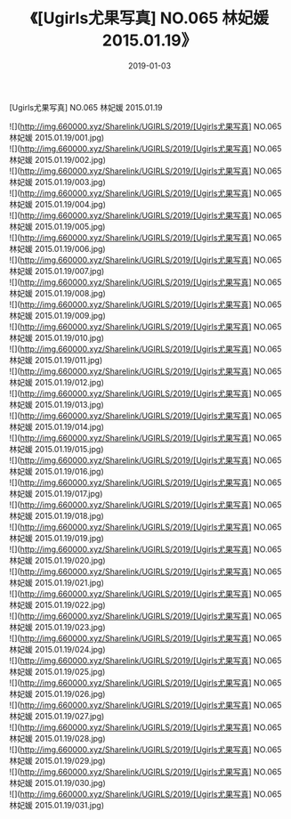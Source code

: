 ﻿---
layout: post
title:  《[Ugirls尤果写真] NO.065 林妃媛 2015.01.19》
date:   2019-01-03
img: http://img.660000.xyz/Sharelink/UGIRLS/2019/[Ugirls尤果写真] NO.065 林妃媛 2015.01.19/000.jpg
categories: [美女, 清纯, 唯美]
---

[Ugirls尤果写真] NO.065 林妃媛 2015.01.19

 ![](http://img.660000.xyz/Sharelink/UGIRLS/2019/[Ugirls尤果写真] NO.065 林妃媛 2015.01.19/001.jpg) <br>![](http://img.660000.xyz/Sharelink/UGIRLS/2019/[Ugirls尤果写真] NO.065 林妃媛 2015.01.19/002.jpg) <br>![](http://img.660000.xyz/Sharelink/UGIRLS/2019/[Ugirls尤果写真] NO.065 林妃媛 2015.01.19/003.jpg) <br>![](http://img.660000.xyz/Sharelink/UGIRLS/2019/[Ugirls尤果写真] NO.065 林妃媛 2015.01.19/004.jpg) <br>![](http://img.660000.xyz/Sharelink/UGIRLS/2019/[Ugirls尤果写真] NO.065 林妃媛 2015.01.19/005.jpg) <br>![](http://img.660000.xyz/Sharelink/UGIRLS/2019/[Ugirls尤果写真] NO.065 林妃媛 2015.01.19/006.jpg) <br>![](http://img.660000.xyz/Sharelink/UGIRLS/2019/[Ugirls尤果写真] NO.065 林妃媛 2015.01.19/007.jpg) <br>![](http://img.660000.xyz/Sharelink/UGIRLS/2019/[Ugirls尤果写真] NO.065 林妃媛 2015.01.19/008.jpg) <br>![](http://img.660000.xyz/Sharelink/UGIRLS/2019/[Ugirls尤果写真] NO.065 林妃媛 2015.01.19/009.jpg) <br>![](http://img.660000.xyz/Sharelink/UGIRLS/2019/[Ugirls尤果写真] NO.065 林妃媛 2015.01.19/010.jpg) <br>![](http://img.660000.xyz/Sharelink/UGIRLS/2019/[Ugirls尤果写真] NO.065 林妃媛 2015.01.19/011.jpg) <br>![](http://img.660000.xyz/Sharelink/UGIRLS/2019/[Ugirls尤果写真] NO.065 林妃媛 2015.01.19/012.jpg) <br>![](http://img.660000.xyz/Sharelink/UGIRLS/2019/[Ugirls尤果写真] NO.065 林妃媛 2015.01.19/013.jpg) <br>![](http://img.660000.xyz/Sharelink/UGIRLS/2019/[Ugirls尤果写真] NO.065 林妃媛 2015.01.19/014.jpg) <br>![](http://img.660000.xyz/Sharelink/UGIRLS/2019/[Ugirls尤果写真] NO.065 林妃媛 2015.01.19/015.jpg) <br>![](http://img.660000.xyz/Sharelink/UGIRLS/2019/[Ugirls尤果写真] NO.065 林妃媛 2015.01.19/016.jpg) <br>![](http://img.660000.xyz/Sharelink/UGIRLS/2019/[Ugirls尤果写真] NO.065 林妃媛 2015.01.19/017.jpg) <br>![](http://img.660000.xyz/Sharelink/UGIRLS/2019/[Ugirls尤果写真] NO.065 林妃媛 2015.01.19/018.jpg) <br>![](http://img.660000.xyz/Sharelink/UGIRLS/2019/[Ugirls尤果写真] NO.065 林妃媛 2015.01.19/019.jpg) <br>![](http://img.660000.xyz/Sharelink/UGIRLS/2019/[Ugirls尤果写真] NO.065 林妃媛 2015.01.19/020.jpg) <br>![](http://img.660000.xyz/Sharelink/UGIRLS/2019/[Ugirls尤果写真] NO.065 林妃媛 2015.01.19/021.jpg) <br>![](http://img.660000.xyz/Sharelink/UGIRLS/2019/[Ugirls尤果写真] NO.065 林妃媛 2015.01.19/022.jpg) <br>![](http://img.660000.xyz/Sharelink/UGIRLS/2019/[Ugirls尤果写真] NO.065 林妃媛 2015.01.19/023.jpg) <br>![](http://img.660000.xyz/Sharelink/UGIRLS/2019/[Ugirls尤果写真] NO.065 林妃媛 2015.01.19/024.jpg) <br>![](http://img.660000.xyz/Sharelink/UGIRLS/2019/[Ugirls尤果写真] NO.065 林妃媛 2015.01.19/025.jpg) <br>![](http://img.660000.xyz/Sharelink/UGIRLS/2019/[Ugirls尤果写真] NO.065 林妃媛 2015.01.19/026.jpg) <br>![](http://img.660000.xyz/Sharelink/UGIRLS/2019/[Ugirls尤果写真] NO.065 林妃媛 2015.01.19/027.jpg) <br>![](http://img.660000.xyz/Sharelink/UGIRLS/2019/[Ugirls尤果写真] NO.065 林妃媛 2015.01.19/028.jpg) <br>![](http://img.660000.xyz/Sharelink/UGIRLS/2019/[Ugirls尤果写真] NO.065 林妃媛 2015.01.19/029.jpg) <br>![](http://img.660000.xyz/Sharelink/UGIRLS/2019/[Ugirls尤果写真] NO.065 林妃媛 2015.01.19/030.jpg) <br>![](http://img.660000.xyz/Sharelink/UGIRLS/2019/[Ugirls尤果写真] NO.065 林妃媛 2015.01.19/031.jpg) <br>
